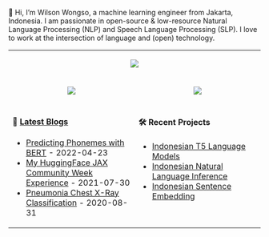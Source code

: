 👋 Hi, I’m Wilson Wongso, a machine learning engineer from Jakarta, Indonesia. I am passionate in open-source & low-resource Natural Language Processing (NLP) and Speech Language Processing (SLP). I love to work at the intersection of language and (open) technology.

<!-- References -->
<!-- https://github.com/vn7n24fzkq/github-profile-summary-cards -->
<!-- https://github.com/tw93/tw93/tree/master -->

<table>
<tr>
<td  colspan="2" align="center" width="100%">

![](http://github-profile-summary-cards.vercel.app/api/cards/profile-details?username=w11wo&theme=tokyonight)

</td>
</tr>

<tr>
<td valign="top" width="50%" align="center">

![](http://github-profile-summary-cards.vercel.app/api/cards/stats?username=w11wo&theme=tokyonight)

</td>
<td valign="top" width="50%" align="center">

![](http://github-profile-summary-cards.vercel.app/api/cards/productive-time?username=w11wo&theme=tokyonight&utcOffset=8)

</td>
</tr>

<tr >
<td valign="top" width="50%">

#### 📝 <a href="https://wilsonwongso.dev/blog/" target="_blank">Latest Blogs</a>

* <a href='https://wilsonwongso.dev/posts/2022/04/predicting-phonemes-with-bert/' target='_blank'>Predicting Phonemes with BERT</a> - 2022-04-23
* <a href='https://wilsonwongso.dev/posts/2021/07/hf-jax-week/' target='_blank'>My HuggingFace JAX Community Week Experience</a> - 2021-07-30
* <a href='https://wilsonwongso.dev/posts/2020/08/pneumonia-chest-xray-classification/' target='_blank'>Pneumonia Chest X-Ray Classification</a> - 2020-08-31

</td>
<td valign="top" width="50%">

#### 🛠️ Recent Projects

* <a href='https://github.com/LazarusNLP/IndoT5/' target='_blank'>Indonesian T5 Language Models</a>
* <a href='https://huggingface.co/collections/LazarusNLP/indonesian-natural-language-inference-65b9d95539ac63290a418d67' target='_blank'>Indonesian Natural Language Inference</a>
* <a href='https://github.com/lazarusnlp/indonesian-sentence-embeddings/' target='_blank'>Indonesian Sentence Embedding</a>

</td>
</tr>
</table>